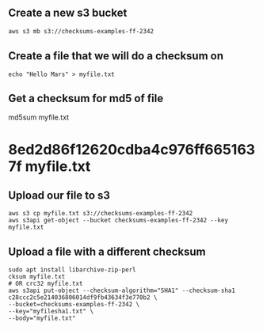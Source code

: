 ## Create a new s3 bucket

```md
aws s3 mb s3://checksums-examples-ff-2342
```

## Create a file that we will do a checksum on

```
echo "Hello Mars" > myfile.txt
```

## Get a checksum for md5 of file
md5sum myfile.txt

# 8ed2d86f12620cdba4c976ff6651637f  myfile.txt

## Upload our file to s3
```
aws s3 cp myfile.txt s3://checksums-examples-ff-2342
aws s3api get-object --bucket checksums-examples-ff-2342 --key myfile.txt
```

## Upload a file with a different checksum
```
sudo apt install libarchive-zip-perl
cksum myfile.txt
# OR crc32 myfile.txt
aws s3api put-object --checksum-algorithm="SHA1" --checksum-sha1 c28ccc2c5e214036806014df9fb43634f3e770b2 \
--bucket=checksums-examples-ff-2342 \
--key="myfilesha1.txt" \
--body="myfile.txt"
```

